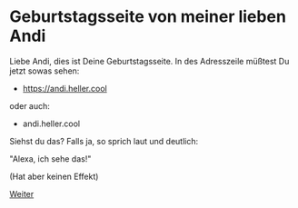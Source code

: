 # Geburtstagsseite von meiner lieben Andi

Liebe Andi, dies ist Deine Geburtstagsseite.
In des Adresszeile müßtest Du jetzt sowas sehen:

* https://andi.heller.cool

oder auch:

* andi.heller.cool

Siehst du das? Falls ja, so sprich laut und deutlich:

"Alexa, ich sehe das!"

(Hat aber keinen Effekt)

[Weiter](01.md)
